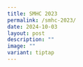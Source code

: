 ```yaml
---
title: SMHC 2023
permalink: /smhc-2023/
date: 2024-10-03
layout: post
description: ""
image: ""
variant: tiptap
---
```

